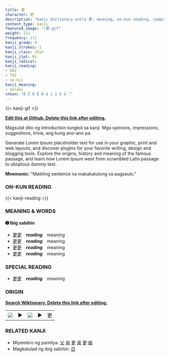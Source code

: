 ```yaml
---
title: 更
character: 更
description: "Kanji dictionary entry 更: meaning, on-kun reading, compounds, origin, related kanji"
content_type: kanji
featured_image: "/更.gif"
weight: 111
frequency: 111
kanji_grade: 9
kanji_strokes: 1
kanji_class: Jōyō
kanji_jlpt: N1
kanji_radical: 
kanji_reading: 
- DAI
- TAI
- oo-kii
kanji_meaning:
- malaki
chōon: "Ā Ī Ū Ē Ō ā ī ū ē ō ’"
---
```

[//]: # (Don't edit the line below. Kanji animated GIF code is automatically generated.)
{{< kanji-gif >}}

[//]: # (Edit below this line.)

**[Edit this at Github. Delete this link after editing.](https://github.com/tim0g/tim/tree/main/content/kanji/更/index.md)**

Magsulat dito ng introduction tungkol sa kanji. Mga opinions, impressions, suggestions, trivia, ang kung ano-ano pa.

Generate Lorem Ipsum placeholder text for use in your graphic, print and web layouts, and discover plugins for your favorite writing, design and blogging tools. Explore the origins, history and meaning of the famous passage, and learn how Lorem Ipsum went from scrambled Latin passage to ubiqitous dummy text.
 
**Mnemonic:** "Maikling sentence na makakatulong sa pagsaulo."

### ON-KUN READING

[//]: # (Don't edit the line below. ON-KUN READING code is automatically generated.)
{{< kanji-reading >}}

### MEANING & WORDS

#### ➊ **Ibig sabihin**
  - [更](../更)[更](../更)　***reading***　meaning
  - [更](../更)[更](../更)　***reading***　meaning
  - [更](../更)[更](../更)　***reading***　meaning
  - [更](../更)[更](../更)　***reading***　meaning

### SPECIAL READING
  - [更](../更)[更](../更)　***reading***　meaning

### ORIGIN

**[Search Wiktionary. Delete this link after editing.](https://wiktionary.org/wiki/更)**
<table class="kanji-table"><tr><td>
<img src="60px-更-bronze.svg.png">
</td><td>▶</td><td>
<img src="60px-更-oracle.svg.png">
</td><td>▶</td>
<td class="kanji-origin">更</td>
</tr></table>

### RELATED KANJI
- Miyembro ng pamilya: [父](../父) [母](../母) [更](../更) [弟](../弟) [更](../更) [娘](../娘)
- Magkatulad ng ibig sabihin: [日](../日)
